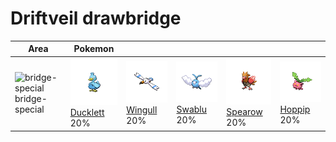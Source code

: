 # Driftveil drawbridge

| Area                                                                          | Pokemon                                                                                        | &nbsp;                                                                                       | &nbsp;                                                                                     | &nbsp;                                                                                       | &nbsp;                                                                                     |
| ----------------------------------------------------------------------------- | ---------------------------------------------------------------------------------------------- | -------------------------------------------------------------------------------------------- | ------------------------------------------------------------------------------------------ | -------------------------------------------------------------------------------------------- | ------------------------------------------------------------------------------------------ |
| ![bridge-special](../../img/items/bridge-special.png)<br/>bridge-special<br/> | ![ducklett](../../img/pokemon/580.png) <br/>[Ducklett](/blaze-black-wiki/pokemon/580) <br/>20% | ![wingull](../../img/pokemon/278.png) <br/>[Wingull](/blaze-black-wiki/pokemon/278) <br/>20% | ![swablu](../../img/pokemon/333.png) <br/>[Swablu](/blaze-black-wiki/pokemon/333) <br/>20% | ![spearow](../../img/pokemon/021.png) <br/>[Spearow](/blaze-black-wiki/pokemon/021) <br/>20% | ![hoppip](../../img/pokemon/187.png) <br/>[Hoppip](/blaze-black-wiki/pokemon/187) <br/>20% |